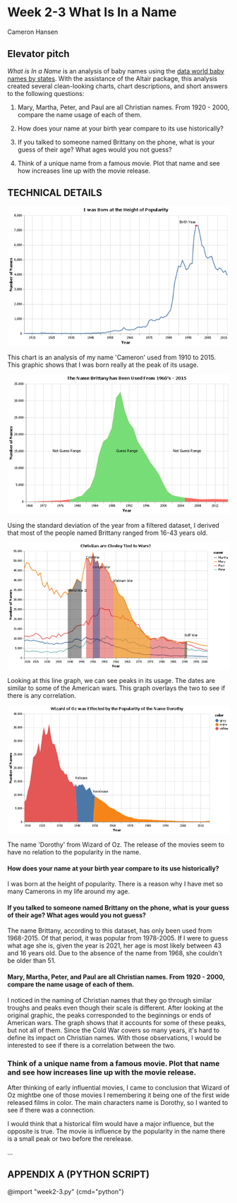 # Week 2-3 What Is In a Name

Cameron Hansen 


## Elevator pitch

*What is In a Name* is an analysis of baby names using the [data world baby names by states](https://data.world/government/us-baby-names-by-state). With the assistance of the Altair package, this analysis created several clean-looking charts, chart descriptions, and short answers to the following questions:

1. Mary, Martha, Peter, and Paul are all Christian names. From 1920 - 2000, compare the name usage of each of them.

2. How does your name at your birth year compare to its use historically?


3. If you talked to someone named Brittany on the phone, what is your guess of their age? What ages would you not guess?

4. Think of a unique name from a famous movie.  Plot that name and see how increases line up with the movie release.



## TECHNICAL DETAILS

![Year Comparison](Campoint.png)

This chart is an analysis of my name 'Cameron' used from 1910 to 2015. This graphic shows that I was born really at the peak of its usage. 

![Brittany's Chart](brit_final.png)

Using the standard deviation of the year from a filtered dataset, I derived that most of the people named Brittany ranged from 16-43 years old. 


![War Graphic](christ_names.png)

Looking at this line graph, we can see peaks in its usage. The dates are similar to some of the American wars. This graph overlays the two to see if there is any correlation. 

![Movie Name](famousname.png)

The name 'Dorothy' from Wizard of Oz. The release of the movies seem to have no relation to the popularity in the name. 

#### How does your name at your birth year compare to its use historically?
  
I was born at the height of popularity. There is a reason why I have met so many Camerons in my life around my age. 


#### If you talked to someone named Brittany on the phone, what is your guess of their age? What ages would you not guess?

The name Brittany, according to this dataset, has only been used from 1968-2015. Of that period, it was popular from 1978-2005. If I were to guess what age she is, given the year is 2021, her age is most likely between 43 and 16 years old. Due to the absence of the name from  1968, she couldn't be older than 51. 

#### Mary, Martha, Peter, and Paul are all Christian names. From 1920 - 2000, compare the name usage of each of them.

I noticed in the naming of Christian names that they go through similar troughs and peaks even though their scale is different. After looking at the original graphic, the peaks corresponded to the beginnings or ends of American wars. The graph shows that it accounts for some of these peaks, but not all of them. Since the Cold War covers so many years, it's hard to define its impact on Christian names. With those observations, I would be interested to see if there is a correlation between the two. 


### Think of a unique name from a famous movie. Plot that name and see how increases line up with the movie release.

After thinking of early influential movies, I came to conclusion that  Wizard of Oz mightbe one of those movies I remembering it being one of the first wide released films in color.  The  main characters name is Dorothy, so I wanted to see if there was a connection. 

I would think that a historical film would have a major influence, but the opposite is true. The movie is influence by the popularity in the name there is a small peak or two before the rerelease.  

...

## APPENDIX A (PYTHON SCRIPT)

@import "week2-3.py" {cmd="python"}